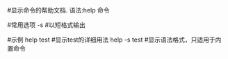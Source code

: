 #显示命令的帮助文档.
语法:help 命令

#常用选项
-s		#以短格式输出

#示例
help test	#显示test的详细用法
help -s test	#显示语法格式，只适用于内置命令
